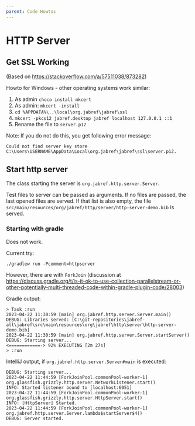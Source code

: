 ```yaml
---
parent: Code Howtos
---
```

# HTTP Server

## Get SSL Working

(Based on <https://stackoverflow.com/a/57511038/873282>)

Howto for Windows - other operating systems work similar:

1. As admin `choco install mkcert`
2. As admin: `mkcert -install`
3. `cd %APPDATA%\..\local\org.jabref\jabref\ssl`
4. `mkcert -pkcs12 jabref.desktop jabref localhost 127.0.0.1 ::1`
5. Rename the file to `server.p12`

Note: If you do not do this, you get following error message:

    Could not find server key store C:\Users\USERNAME\AppData\Local\org.jabref\jabref\ssl\server.p12.

## Start http server

The class starting the server is `org.jabref.http.server.Server`.

Test files to server can be passed as arguments.
If no files are passed, the last opened files are served.
If that list is also empty, the file `src/main/resources/org/jabref/http/server/http-server-demo.bib` is served.

### Starting with gradle

Does not work.

Current try:

    ./gradlew run -Pcomment=httpserver

However, there are with `ForkJoin` (discussion at https://discuss.gradle.org/t/is-it-ok-to-use-collection-parallelstream-or-other-potentially-multi-threaded-code-within-gradle-plugin-code/28003)

Gradle output:

```
> Task :run
2023-04-22 11:30:59 [main] org.jabref.http.server.Server.main()
DEBUG: Libraries served: [C:\git-repositories\jabref-all\jabref\src\main\resources\org\jabref\http\server\http-server-demo.bib]
2023-04-22 11:30:59 [main] org.jabref.http.server.Server.startServer()
DEBUG: Starting server...
<============-> 92% EXECUTING [2m 27s]
> :run
```

IntelliJ output, if `org.jabref.http.server.Server#main` is executed:

```
DEBUG: Starting server...
2023-04-22 11:44:59 [ForkJoinPool.commonPool-worker-1] org.glassfish.grizzly.http.server.NetworkListener.start()
INFO: Started listener bound to [localhost:6051]
2023-04-22 11:44:59 [ForkJoinPool.commonPool-worker-1] org.glassfish.grizzly.http.server.HttpServer.start()
INFO: [HttpServer] Started.
2023-04-22 11:44:59 [ForkJoinPool.commonPool-worker-1] org.jabref.http.server.Server.lambda$startServer$4()
DEBUG: Server started.
```
